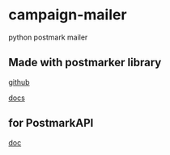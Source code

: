 # campaign-mailer
python postmark mailer

## Made with postmarker library

[github](https://github.com/Stranger6667/postmarker/)

[docs](https://postmarker.readthedocs.io/en/stable/)

## for PostmarkAPI
[doc](https://postmarkapp.com/developer)
